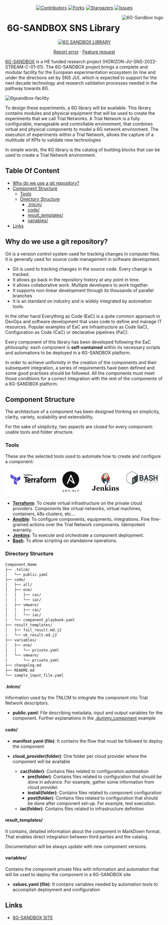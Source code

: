<div align="center">

  [![Contributors][contributors-shield]][contributors-url]
  [![Forks][forks-shield]][forks-url]
  [![Stargazers][stars-shield]][stars-url]
  [![Issues][issues-shield]][issues-url]

<a href="https://6g-sandbox.eu/">
    <img src="https://6g-sandbox.eu/wp-content/uploads/2023/01/6g-sandbox-logo-2-300x138.jpg" alt="6G-Sandbox logo" title="6G-Sandbox" align="right" height="60" />
</a>

# 6G-SANDBOX SNS Library
  [![6G SANDBOX LIBRARY][6glibrary-badge]][6glibrary-url]

  [Report error](https://github.com/6G-SANDBOX/6G-Library/issues/new?assignees=&labels=&projects=&template=bug_report.md) · [Feature request](https://github.com/6G-SANDBOX/6G-Library/issues/new?assignees=&labels=&projects=&template=feature_request.md)
</div>

[6G-SANDBOX](https://6g-sandbox.eu/) is a HE funded research project (HORIZON-JU-SNS-2022-STREAM-C-01-01). The 6G-SANDBOX project brings a complete and modular facility for the European experimentation ecosystem (in line and under the directions set by SNS JU), which is expected to support for the next decade technology and research validation processes needed in the pathway towards 6G.

![6gsandbox-facility](https://6g-sandbox.eu/wp-content/uploads/2022/12/6G_SANBOX-Facility-verview.png)

To design these experiments, a 6G library will be available. This library contains modules and physical equipment that will be used to create the experiments that we call Trial Networks.
A Trial Network is a fully configurable, manageable and controllable environment, that combines virtual and physical components to model a 6G network environment.
The execution of experiments within a Trial Network, allows the capture of a multitude of KPIs to validate new technologies

In simple words, the 6G library is the catalog of building blocks that can be used to create a Trial Network environment.

## Table Of Content

- [Why do we use a git repository?](#why-do-we-use-a-git-repository)
- [Component Structure](#component-structure)
  * [Tools](#tools)
  * [Directory Structure](#directory-structure)
    + [.tnlcm/](#tnlcm)
    + [code/](#code)
    + [result_templates/](#result_templates)
    + [variables/](#variables)
- [Links](#links)

## Why do we use a git repository?

Git is a version control system used for tracking changes in computer files. It is generally used for source code management in software development.

+ Git is used to tracking changes in the source code. Every change is tracked.
+ It allows go back in the repository history at any point in time.
+ It allows collaborative work. Multiple developers to work together.
+ It supports non-linear development through its thousands of parallel branches
+ It is an standard on industry and is widely integrated by automation tools.

In the other hand Everything as Code (EaC) is a quite common approach in DevOps and software development that uses code to define and manage IT resources. Popular examples of EaC are Infrastructure as Code (IaC), Configuration as Code (CaC) or declarative pipelines (PaC).

Every component of this library has been developed following the EaC philosophy: each component is **self-contained** within its necessary scripts and automations to be deployed in a 6G-SANDBOX platform. 

In order to achieve uniformity in the creation of the components and their subsequent integration, a series of requirements have been defined and some good practises should be followed. All the components must meet those conditions for a correct integration with the rest of the components of a 6G-SANDBOX platform.

## Component Structure

The architecture of a component has been designed thinking on simplicity, clarity, variety, scalability and extensibility. 

For the sake of simplicity, two aspects are closed for every component: usable tools and folder structure.

### Tools

These are the selected tools used to automate how to create and configure a component:

<img width="800" alt="component_structure" src="https://raw.githubusercontent.com/6G-SANDBOX/6G-Library/assets/images/tools_logo.png">

+ **[Terraform](https://www.terraform.io/)**: To create virtual infrastructure on the private cloud providers. Components like virtual networks, virtual machines, containers, k8s clusters, etc...
+ **[Ansible](https://www.ansible.com/)**: To configure components, equipments, integrations. Fine fine-grained actions over the Trial Network components. Idempotent warranty.
+ **[Jenkins](https://www.jenkins.io/)**: To execute and orchestrate a component deployment.
+ **[Bash](https://www.gnu.org/software/bash/)**: To allow scripting on standalone operations.

### Directory Structure
```
Component_Name
├── .tnlcm/
│   └── public.yaml
├── code/
│   ├── all/
│   ├── one/
│   │   ├── cac/
│   │   └── iac/
│   ├── vmware/
│   │   ├── cac/
│   │   └── iac/
│   └── component_playbook.yaml
├── result_templates/
│   ├── fail_result.md.j2
│   └── ok_result.md.j2
├── variables/
│   ├── one/
│   │   └── private.yaml
│   └── vmware/
│       └── private.yaml
├── changelog.md
├── README.md
└── sample_input_file.yaml
```

#### .tnlcm/

Information used by the TNLCM to integrate the component into Trial Network descriptors.
+ **public.yaml**: File describing metadata, input and output variables for the component. Further explanations in the [.dummy_component](https://github.com/6G-SANDBOX/6G-Library/main/.dummy_component/.tnlcm/public.yaml) example


#### code/


+ **manifest.yaml (file)**: It contains the flow that must be followed to deploy the component

+ **cloud_provider(folder)**: One folder per cloud provider where the component will be available

    + **cac(folder)**: Contains files related to configuration automation
        + **pre(folder)**: Contains files related to configuration that should be done in advance. For example, gather some information from cloud provider.
        + **install(folder)**: Contains files related to component configuration
        + **post(folder)**: Contains files related to configuration that should be done after component set-up. For example, test execution.
    + **iac(folder)**: Contains files related to infrastructure definition

#### result_templates/

It contains, detailed information about the component in MarkDown format. That enables direct integration between third parties and the catalog.

Documentation will be always update with new component versions.

#### variables/

Contains the component private files with information and automation that will be used to deploy the component in a 6G-SANDBOX site

+ **values.yaml (file)**: It contains variables needed by automation tools to accomplish deployment and configuration

## Links

* [6G-SANDBOX SITE](https://6g-sandbox.eu/)


<!-- Urls, Shields and Badges -->
[contributors-shield]: https://img.shields.io/github/contributors/6G-SANDBOX/6G--Library.svg?style=for-the-badge
[contributors-url]: https://github.com/6G-SANDBOX/6G-Library/graphs/contributors
[forks-shield]: https://img.shields.io/github/forks/6G-SANDBOX/6G--Library.svg?style=for-the-badge
[forks-url]: https://github.com/6G-SANDBOX/6G-Library/network/members
[stars-shield]: https://img.shields.io/github/stars/6G-SANDBOX/6G--Library.svg?style=for-the-badge
[stars-url]: https://github.com/6G-SANDBOX/6G-Library/stargazers
[issues-shield]: https://img.shields.io/github/issues/6G-SANDBOX/6G--Library.svg?style=for-the-badge
[issues-url]: https://github.com/6G-SANDBOX/6G-Library/issues

[6glibrary-badge]: https://img.shields.io/badge/6G--Library-v0.2.0-blue
[6glibrary-url]: https://github.com/6G-SANDBOX/6G-Library/releases/tag/v0.2.0